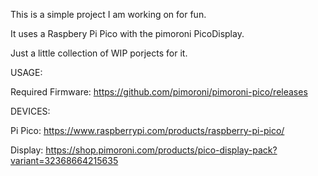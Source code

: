 This is a simple project I am working on for fun.

It uses a Raspbery Pi Pico with the pimoroni PicoDisplay.

Just a little collection of WIP porjects for it.

USAGE:

Required Firmware:
    https://github.com/pimoroni/pimoroni-pico/releases

DEVICES:

Pi Pico: 
    https://www.raspberrypi.com/products/raspberry-pi-pico/

Display: 
    https://shop.pimoroni.com/products/pico-display-pack?variant=32368664215635


